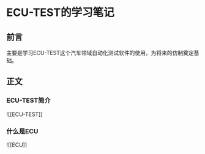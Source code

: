 # ECU-TEST的学习笔记


## 前言

主要是学习ECU-TEST这个汽车领域自动化测试软件的使用，为将来的仿制奠定基础。


## 正文

### ECU-TEST简介

![[ECU-TEST]]



### 什么是ECU

![[ECU]]

